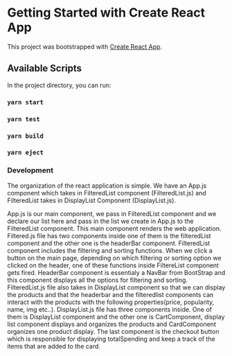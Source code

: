# Getting Started with Create React App

This project was bootstrapped with [Create React App](https://github.com/facebook/create-react-app).


## Available Scripts

In the project directory, you can run:

### `yarn start`

### `yarn test`

### `yarn build`

### `yarn eject`


### Development 
The organization of the react application is simple. We have an App.js component which takes in FilteredList component (FilteredList.js) and FilteredList takes in DisplayList Component (DisplayList.js).

App.js is our main component, we pass in FilteredList component and we declare our list here and pass in the list we create in App.js to the FilteredList component. This main component renders the web application.  Filtered.js file has two components inside one of them is the filteredList component and the other one is the headerBar component. FilteredList component includes the filtering and sorting functions. When we click a button on the main page, depending on which filtering or sorting option we clicked on the header, one of these functions inside FiltereList component gets fired. HeaderBar component is essentialy a NavBar from BootStrap and this component displays all the options for filtering and sorting. FilteredList.js file also takes in DisplayList component so that we can display the products and that the headerbar and the filteredlist components can interact with the products with the following properties(price, popularity, name, img etc..). DisplayList.js file has three components inside. One of them is DisplayList component and the other one is CartComponent, display list component displays and organizes the products and CardComponent organizes one product display. The last component is the checkout button which is responsible for displaying totalSpending and keep a track of the items that are added to the card. 



